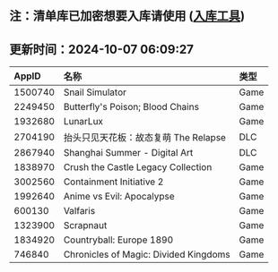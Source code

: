 ## 注：清单库已加密想要入库请使用 ([入库工具](https://github.com/BlankTMing/ManifestAutoUpdate/releases))

## 更新时间：2024-10-07 06:09:27
| AppID | 名称 | 类型  |
| :-------------------- | :----------------------------- | :----------- |
| 1500740 | Snail Simulator| Game |
| 2249450 | Butterfly's Poison; Blood Chains| Game |
| 1932680 | LunarLux| Game |
| 2704190 | 抬头只见天花板：故态复萌 The Relapse| DLC |
| 2867940 | Shanghai Summer - Digital Art| DLC |
| 1838970 | Crush the Castle Legacy Collection| Game |
| 3002560 | Containment Initiative 2| Game |
| 1992640 | Anime vs Evil: Apocalypse| Game |
| 600130 | Valfaris| Game |
| 1323900 | Scrapnaut| Game |
| 1834920 | Countryball: Europe 1890| Game |
| 746840 | Chronicles of Magic: Divided Kingdoms| Game |
